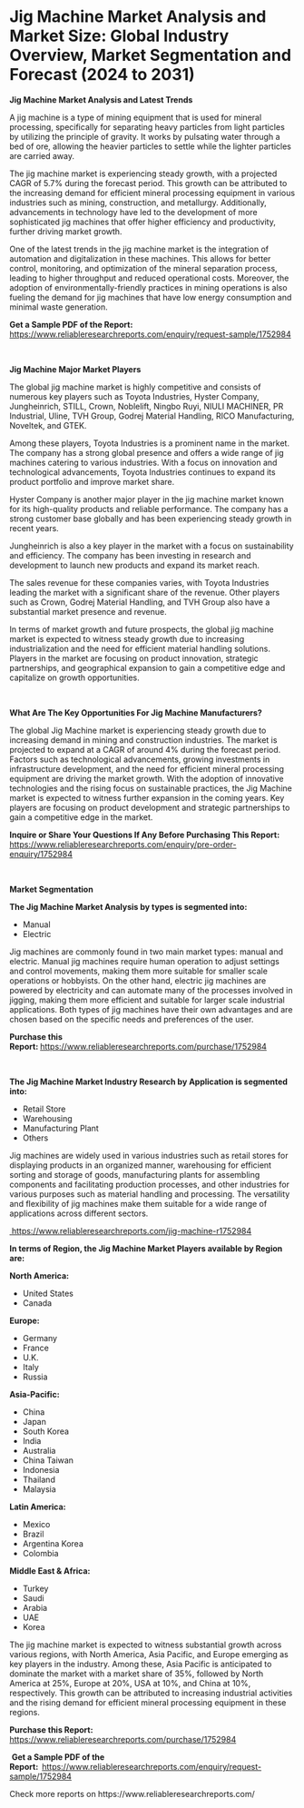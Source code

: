 <p><h1>Jig Machine Market Analysis and Market Size: Global Industry Overview, Market Segmentation and Forecast (2024 to 2031)</h1></p><p><strong>Jig Machine Market Analysis and Latest Trends</strong></p>
<p><p>A jig machine is a type of mining equipment that is used for mineral processing, specifically for separating heavy particles from light particles by utilizing the principle of gravity. It works by pulsating water through a bed of ore, allowing the heavier particles to settle while the lighter particles are carried away.</p><p>The jig machine market is experiencing steady growth, with a projected CAGR of 5.7% during the forecast period. This growth can be attributed to the increasing demand for efficient mineral processing equipment in various industries such as mining, construction, and metallurgy. Additionally, advancements in technology have led to the development of more sophisticated jig machines that offer higher efficiency and productivity, further driving market growth.</p><p>One of the latest trends in the jig machine market is the integration of automation and digitalization in these machines. This allows for better control, monitoring, and optimization of the mineral separation process, leading to higher throughput and reduced operational costs. Moreover, the adoption of environmentally-friendly practices in mining operations is also fueling the demand for jig machines that have low energy consumption and minimal waste generation.</p></p>
<p><strong>Get a Sample PDF of the Report:&nbsp;</strong> <a href="https://www.reliableresearchreports.com/enquiry/request-sample/1752984">https://www.reliableresearchreports.com/enquiry/request-sample/1752984</a></p>
<p>&nbsp;</p>
<p><strong>Jig Machine Major Market Players</strong></p>
<p><p>The global jig machine market is highly competitive and consists of numerous key players such as Toyota Industries, Hyster Company, Jungheinrich, STILL, Crown, Noblelift, Ningbo Ruyi, NIULI MACHINER, PR Industrial, Uline, TVH Group, Godrej Material Handling, RICO Manufacturing, Noveltek, and GTEK. </p><p>Among these players, Toyota Industries is a prominent name in the market. The company has a strong global presence and offers a wide range of jig machines catering to various industries. With a focus on innovation and technological advancements, Toyota Industries continues to expand its product portfolio and improve market share.</p><p>Hyster Company is another major player in the jig machine market known for its high-quality products and reliable performance. The company has a strong customer base globally and has been experiencing steady growth in recent years.</p><p>Jungheinrich is also a key player in the market with a focus on sustainability and efficiency. The company has been investing in research and development to launch new products and expand its market reach.</p><p>The sales revenue for these companies varies, with Toyota Industries leading the market with a significant share of the revenue. Other players such as Crown, Godrej Material Handling, and TVH Group also have a substantial market presence and revenue.</p><p>In terms of market growth and future prospects, the global jig machine market is expected to witness steady growth due to increasing industrialization and the need for efficient material handling solutions. Players in the market are focusing on product innovation, strategic partnerships, and geographical expansion to gain a competitive edge and capitalize on growth opportunities.</p></p>
<p>&nbsp;</p>
<p><strong>What Are The Key Opportunities For Jig Machine Manufacturers?</strong></p>
<p><p>The global Jig Machine market is experiencing steady growth due to increasing demand in mining and construction industries. The market is projected to expand at a CAGR of around 4% during the forecast period. Factors such as technological advancements, growing investments in infrastructure development, and the need for efficient mineral processing equipment are driving the market growth. With the adoption of innovative technologies and the rising focus on sustainable practices, the Jig Machine market is expected to witness further expansion in the coming years. Key players are focusing on product development and strategic partnerships to gain a competitive edge in the market.</p></p>
<p><strong>Inquire or Share Your Questions If Any Before Purchasing This Report:</strong> <a href="https://www.reliableresearchreports.com/enquiry/pre-order-enquiry/1752984">https://www.reliableresearchreports.com/enquiry/pre-order-enquiry/1752984</a></p>
<p>&nbsp;</p>
<p><strong>Market Segmentation</strong></p>
<p><strong>The Jig Machine Market Analysis by types is segmented into:</strong></p>
<p><ul><li>Manual</li><li>Electric</li></ul></p>
<p><p>Jig machines are commonly found in two main market types: manual and electric. Manual jig machines require human operation to adjust settings and control movements, making them more suitable for smaller scale operations or hobbyists. On the other hand, electric jig machines are powered by electricity and can automate many of the processes involved in jigging, making them more efficient and suitable for larger scale industrial applications. Both types of jig machines have their own advantages and are chosen based on the specific needs and preferences of the user.</p></p>
<p><strong>Purchase this Report:&nbsp;</strong><a href="https://www.reliableresearchreports.com/purchase/1752984">https://www.reliableresearchreports.com/purchase/1752984</a></p>
<p>&nbsp;</p>
<p><strong>The Jig Machine Market Industry Research by Application is segmented into:</strong></p>
<p><ul><li>Retail Store</li><li>Warehousing</li><li>Manufacturing Plant</li><li>Others</li></ul></p>
<p><p>Jig machines are widely used in various industries such as retail stores for displaying products in an organized manner, warehousing for efficient sorting and storage of goods, manufacturing plants for assembling components and facilitating production processes, and other industries for various purposes such as material handling and processing. The versatility and flexibility of jig machines make them suitable for a wide range of applications across different sectors.</p></p>
<p><a href="https://www.reliableresearchreports.com/jig-machine-r1752984">&nbsp;https://www.reliableresearchreports.com/jig-machine-r1752984</a></p>
<p><strong>In terms of Region, the Jig Machine Market Players available by Region are:</strong></p>
<p>
    <p> <strong> North America: </strong>
        <ul>
            <li>United States</li>
            <li>Canada</li>
        </ul>
        </p> 
    <p> <strong> Europe: </strong>
        <ul>
            <li>Germany</li>
            <li>France</li>
            <li>U.K.</li>
            <li>Italy</li>
            <li>Russia</li>
        </ul>
        </p> 
    <p> <strong> Asia-Pacific: </strong>
        <ul>
            <li>China</li>
            <li>Japan</li>
            <li>South Korea</li>
            <li>India</li>
            <li>Australia</li>
            <li>China Taiwan</li>
            <li>Indonesia</li>
            <li>Thailand</li>
            <li>Malaysia</li>
        </ul>
        </p> 
    <p> <strong> Latin America: </strong>
        <ul>
            <li>Mexico</li>
            <li>Brazil</li>
            <li>Argentina Korea</li>
            <li>Colombia</li>
        </ul>
        </p> 
    <p> <strong> Middle East & Africa: </strong>
        <ul>
            <li>Turkey</li>
            <li>Saudi</li>
            <li>Arabia</li>
            <li>UAE</li>
            <li>Korea</li>
        </ul>
    </p>
    </p>
<p><p>The jig machine market is expected to witness substantial growth across various regions, with North America, Asia Pacific, and Europe emerging as key players in the industry. Among these, Asia Pacific is anticipated to dominate the market with a market share of 35%, followed by North America at 25%, Europe at 20%, USA at 10%, and China at 10%, respectively. This growth can be attributed to increasing industrial activities and the rising demand for efficient mineral processing equipment in these regions.</p></p>
<p><strong>Purchase this Report: </strong><a href="https://www.reliableresearchreports.com/purchase/1752984">https://www.reliableresearchreports.com/purchase/1752984</a></p>
<p>&nbsp;<strong>Get a Sample PDF of the Report:&nbsp;&nbsp;</strong><a href="https://www.reliableresearchreports.com/enquiry/request-sample/1752984">https://www.reliableresearchreports.com/enquiry/request-sample/1752984</a></p>
<p><strong></strong></p>
<p>Check more reports on https://www.reliableresearchreports.com/</p>